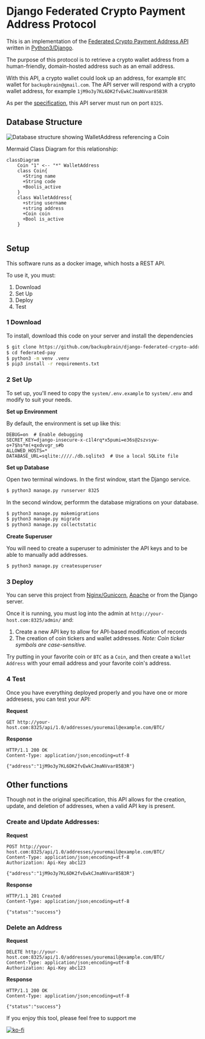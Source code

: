 # Django Federated Crypto Payment Address Protocol

This is an implementation of the [Federated Crypto Payment Address API](https://github.com/backupbrain/federated-crypto-address-api) written in [Python3/Django](https://djangoproject.com/).

The purpose of this protocol is to retrieve a crypto wallet address from a human-friendly, domain-hosted address such as an email address.

With this API, a crypto wallet could look up an address, for example `BTC` wallet for `backupbrain@gmail.com`. The API server will respond with a crypto wallet address, for example `1jM9o3y7KL6DK2fvEwkCJmaNVvar85B3R`

As per the [specification](https://github.com/backupbrain/federated-crypto-address-api), this API server must run on port `8325`.

## Database Structure

![Database structure showing WalletAddress referencing a Coin](https://mermaid.ink/svg/eyJjb2RlIjoiY2xhc3NEaWFncmFtXG4gICAgQ29pbiBcIjFcIiA8LS0gXCIqXCIgV2FsbGV0QWRkcmVzc1xuICAgIGNsYXNzIENvaW57XG4gICAgICArU3RyaW5nIG5hbWVcbiAgICAgICtTdHJpbmcgY29kZVxuICAgICAgK0Jvb2xpc19hY3RpdmVcbiAgICB9XG4gICAgY2xhc3MgV2FsbGV0QWRkcmVzc3tcbiAgICAgICtzdHJpbmcgdXNlcm5hbWVcbiAgICAgICtzdHJpbmcgYWRkcmVzc1xuICAgICAgK0NvaW4gY29pblxuICAgICAgK0Jvb2wgaXNfYWN0aXZlXG4gICAgfVxuICAgICAgICAgICAgIiwibWVybWFpZCI6eyJ0aGVtZSI6ImRlZmF1bHQifSwidXBkYXRlRWRpdG9yIjpmYWxzZX0 "Database Structure")

Mermaid Class Diagram for this relationship:
```mermaid
classDiagram
    Coin "1" <-- "*" WalletAddress
    class Coin{
      +String name
      +String code
      +Boolis_active
    }
    class WalletAddress{
      +string username
      +string address
      +Coin coin
      +Bool is_active
    }
            
```

## Setup

This software runs as a docker image, which hosts a REST API.

To use it, you must:
1) Download
2) Set Up
3) Deploy
4) Test

### 1 Download

To install, download this code on your server and install the dependencies

```bash
$ git clone https://github.com/backupbrain/django-federated-crypto-address-api.git
$ cd federated-pay
$ python3 -m venv .venv
$ pip3 install -r requirements.txt
```

### 2 Set Up

To set up, you'll need to copy the `system/.env.example` to `system/.env` and modify to suit your needs.

**Set up Environment**

By default, the environment is set up like this:

```
DEBUG=on  # Enable debugging
SECRET_KEY=django-insecure-x-c1l4rq*x5pumi=e36s@2szvsyw-o+7$hs*m(+qxdvvgr_s#b
ALLOWED_HOSTS=*
DATABASE_URL=sqlite:////./db.sqlite3  # Use a local SQLite file
```

**Set up Database**

Open two terminal windows. In the first window, start the Django service.

```bash
$ python3 manage.py runserver 8325
```

In the second window, performm the database migrations on your database.

```bash
$ python3 manage.py makemigrations
$ python3 manage.py migrate
$ python3 manage.py collectstatic
```

**Create Superuser**

You will need to create a superuser to administer the API keys and to be able to manually add addresses.

```bash
$ python3 manage.py createsuperuser
```

### 3 Deploy

You can serve this project from [Nginx/Gunicorn](https://gunicorn.org/), [Apache](https://httpd.apache.org/) or from the Django server. 

Once it is running, you must log into the admin at `http://your-host.com:8325/admin/` and:
1) Create a new API key to allow for API-based modification of records
2) The creation of coin tickers and wallet addresses. *Note: Coin ticker symbols are case-sensitive.*

Try putting in your favorite coin or `BTC` as a `Coin`, and then create a `Wallet Address` with your email address and your favorite coin's address.

### 4 Test

Once you have everything deployed properly and you have one or more addresess, you can test your API:

**Request**

```
GET http://your-host.com:8325/api/1.0/addresses/youremail@example.com/BTC/
```

**Response**
```
HTTP/1.1 200 OK
Content-Type: application/json;encoding=utf-8

{"address":"1jM9o3y7KL6DK2fvEwkCJmaNVvar85B3R"}
```

## Other functions

Though not in the original specification, this API allows for the creation, update, and deletion of addresses, when a valid API key is present.

### Create and Update Addresses:

**Request**

```
POST http://your-host.com:8325/api/1.0/addresses/youremail@example.com/BTC/
Content-Type: application/json;encoding=utf-8
Authorization: Api-Key abc123

{"address":"1jM9o3y7KL6DK2fvEwkCJmaNVvar85B3R"}
```

**Response**
```
HTTP/1.1 201 Created
Content-Type: application/json;encoding=utf-8

{"status":"success"}
```

### Delete an Address


**Request**
```
DELETE http://your-host.com:8325/api/1.0/addresses/youremail@example.com/BTC/
Content-Type: application/json;encoding=utf-8
Authorization: Api-Key abc123
```

**Response**

```
HTTP/1.1 200 OK
Content-Type: application/json;encoding=utf-8

{"status":"success"}
```

If you enjoy this tool, please feel free to support me

[![ko-fi](https://ko-fi.com/img/githubbutton_sm.svg)](https://ko-fi.com/S6S53GD2U)
